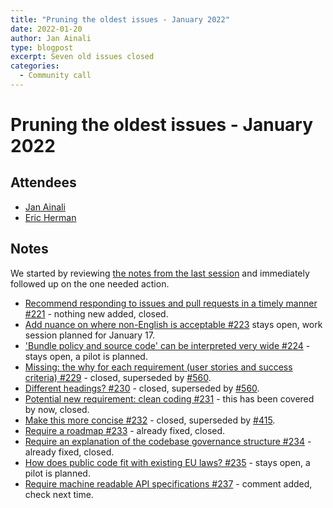 ```yaml
---
title: "Pruning the oldest issues - January 2022"
date: 2022-01-20
author: Jan Ainali
type: blogpost
excerpt: Seven old issues closed
categories:
  - Community call
---
```


# Pruning the oldest issues - January 2022

## Attendees

* [Jan Ainali](https://publiccode.net/who-we-are/team/jan-ainali.html)
* [Eric Herman](https://publiccode.net/who-we-are/team/eric-herman.html)

## Notes

We started by reviewing [the notes from the last session](https://blog.publiccode.net/community%20call/2021/11/15/pruning-the-oldest-issues.html) and immediately followed up on the one needed action.

* [Recommend responding to issues and pull requests in a timely manner #221](https://github.com/publiccodenet/standard/issues/221) - nothing new added, closed.
* [Add nuance on where non-English is acceptable #223](https://github.com/publiccodenet/standard/issues/223) stays open, work session planned for January 17.
* ['Bundle policy and source code' can be interpreted very wide #224](https://github.com/publiccodenet/standard/issues/224) - stays open, a pilot is planned.
* [Missing: the why for each requirement (user stories and success criteria) #229](https://github.com/publiccodenet/standard/issues/229) - closed, superseded by [#560](https://github.com/publiccodenet/standard/issues/560).
* [Different headings? #230](https://github.com/publiccodenet/standard/issues/230) - closed, superseded by [#560](https://github.com/publiccodenet/standard/issues/560).
* [Potential new requirement: clean coding #231](https://github.com/publiccodenet/standard/issues/231) - this has been covered by now, closed.
* [Make this more concise #232](https://github.com/publiccodenet/standard/issues/232) - closed, superseded by [#415](https://github.com/publiccodenet/standard/issues/425).
* [Require a roadmap #233](https://github.com/publiccodenet/standard/issues/233) - already fixed, closed.
* [Require an explanation of the codebase governance structure #234](https://github.com/publiccodenet/standard/issues/234) - already fixed, closed.
* [How does public code fit with existing EU laws? #235](https://github.com/publiccodenet/standard/issues/235) - stays open, a pilot is planned.
* [Require machine readable API specifications #237](https://github.com/publiccodenet/standard/issues/237) - comment added, check next time.
